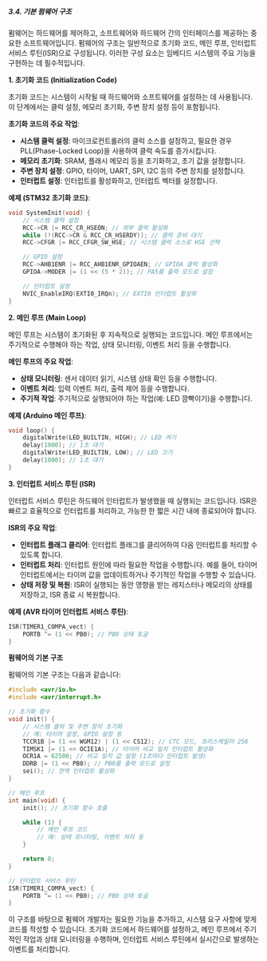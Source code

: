 ##### 3.4. 기본 펌웨어 구조

펌웨어는 하드웨어를 제어하고, 소프트웨어와 하드웨어 간의 인터페이스를 제공하는 중요한 소프트웨어입니다. 펌웨어의 구조는 일반적으로 초기화 코드, 메인 루프, 인터럽트 서비스 루틴(ISR)으로 구성됩니다. 이러한 구성 요소는 임베디드 시스템의 주요 기능을 구현하는 데 필수적입니다.

**1. 초기화 코드 (Initialization Code)**

초기화 코드는 시스템이 시작될 때 하드웨어와 소프트웨어를 설정하는 데 사용됩니다. 이 단계에서는 클럭 설정, 메모리 초기화, 주변 장치 설정 등이 포함됩니다.

**초기화 코드의 주요 작업**:
- **시스템 클럭 설정**: 마이크로컨트롤러의 클럭 소스를 설정하고, 필요한 경우 PLL(Phase-Locked Loop)을 사용하여 클럭 속도를 증가시킵니다.
- **메모리 초기화**: SRAM, 플래시 메모리 등을 초기화하고, 초기 값을 설정합니다.
- **주변 장치 설정**: GPIO, 타이머, UART, SPI, I2C 등의 주변 장치를 설정합니다.
- **인터럽트 설정**: 인터럽트를 활성화하고, 인터럽트 벡터를 설정합니다.

**예제 (STM32 초기화 코드)**:
```c
void SystemInit(void) {
    // 시스템 클럭 설정
    RCC->CR |= RCC_CR_HSEON; // 외부 클럭 활성화
    while (!(RCC->CR & RCC_CR_HSERDY)); // 클럭 준비 대기
    RCC->CFGR |= RCC_CFGR_SW_HSE; // 시스템 클럭 소스로 HSE 선택

    // GPIO 설정
    RCC->AHB1ENR |= RCC_AHB1ENR_GPIOAEN; // GPIOA 클럭 활성화
    GPIOA->MODER |= (1 << (5 * 2)); // PA5를 출력 모드로 설정

    // 인터럽트 설정
    NVIC_EnableIRQ(EXTI0_IRQn); // EXTI0 인터럽트 활성화
}
```

**2. 메인 루프 (Main Loop)**

메인 루프는 시스템이 초기화된 후 지속적으로 실행되는 코드입니다. 메인 루프에서는 주기적으로 수행해야 하는 작업, 상태 모니터링, 이벤트 처리 등을 수행합니다.

**메인 루프의 주요 작업**:
- **상태 모니터링**: 센서 데이터 읽기, 시스템 상태 확인 등을 수행합니다.
- **이벤트 처리**: 입력 이벤트 처리, 출력 제어 등을 수행합니다.
- **주기적 작업**: 주기적으로 실행되어야 하는 작업(예: LED 깜빡이기)을 수행합니다.

**예제 (Arduino 메인 루프)**:
```cpp
void loop() {
    digitalWrite(LED_BUILTIN, HIGH); // LED 켜기
    delay(1000); // 1초 대기
    digitalWrite(LED_BUILTIN, LOW); // LED 끄기
    delay(1000); // 1초 대기
}
```

**3. 인터럽트 서비스 루틴 (ISR)**

인터럽트 서비스 루틴은 하드웨어 인터럽트가 발생했을 때 실행되는 코드입니다. ISR은 빠르고 효율적으로 인터럽트를 처리하고, 가능한 한 짧은 시간 내에 종료되어야 합니다.

**ISR의 주요 작업**:
- **인터럽트 플래그 클리어**: 인터럽트 플래그를 클리어하여 다음 인터럽트를 처리할 수 있도록 합니다.
- **인터럽트 처리**: 인터럽트 원인에 따라 필요한 작업을 수행합니다. 예를 들어, 타이머 인터럽트에서는 타이머 값을 업데이트하거나 주기적인 작업을 수행할 수 있습니다.
- **상태 저장 및 복원**: ISR이 실행되는 동안 영향을 받는 레지스터나 메모리의 상태를 저장하고, ISR 종료 시 복원합니다.

**예제 (AVR 타이머 인터럽트 서비스 루틴)**:
```c
ISR(TIMER1_COMPA_vect) {
    PORTB ^= (1 << PB0); // PB0 상태 토글
}
```

**펌웨어의 기본 구조**

펌웨어의 기본 구조는 다음과 같습니다:

```c
#include <avr/io.h>
#include <avr/interrupt.h>

// 초기화 함수
void init() {
    // 시스템 클럭 및 주변 장치 초기화
    // 예: 타이머 설정, GPIO 설정 등
    TCCR1B |= (1 << WGM12) | (1 << CS12); // CTC 모드, 프리스케일러 256
    TIMSK1 |= (1 << OCIE1A); // 타이머 비교 일치 인터럽트 활성화
    OCR1A = 62500; // 비교 일치 값 설정 (1초마다 인터럽트 발생)
    DDRB |= (1 << PB0); // PB0를 출력 모드로 설정
    sei(); // 전역 인터럽트 활성화
}

// 메인 루프
int main(void) {
    init(); // 초기화 함수 호출

    while (1) {
        // 메인 루프 코드
        // 예: 상태 모니터링, 이벤트 처리 등
    }

    return 0;
}

// 인터럽트 서비스 루틴
ISR(TIMER1_COMPA_vect) {
    PORTB ^= (1 << PB0); // PB0 상태 토글
}
```

이 구조를 바탕으로 펌웨어 개발자는 필요한 기능을 추가하고, 시스템 요구 사항에 맞게 코드를 작성할 수 있습니다. 초기화 코드에서 하드웨어를 설정하고, 메인 루프에서 주기적인 작업과 상태 모니터링을 수행하며, 인터럽트 서비스 루틴에서 실시간으로 발생하는 이벤트를 처리합니다.
